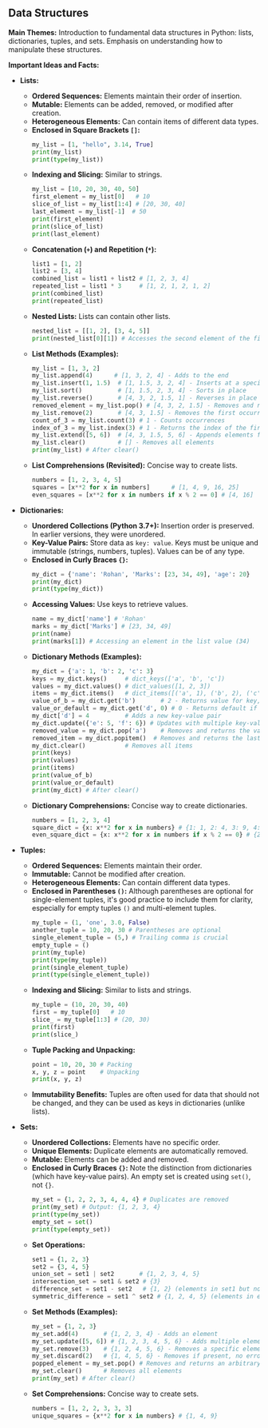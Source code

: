 ## Data Structures

**Main Themes:** Introduction to fundamental data structures in Python: lists, dictionaries, tuples, and sets. Emphasis on understanding how to manipulate these structures.

**Important Ideas and Facts:**

* **Lists:**
    * **Ordered Sequences:** Elements maintain their order of insertion.
    * **Mutable:** Elements can be added, removed, or modified after creation.
    * **Heterogeneous Elements:** Can contain items of different data types.
    * **Enclosed in Square Brackets `[]`:**
        ```python
        my_list = [1, "hello", 3.14, True]
        print(my_list)
        print(type(my_list))
        ```
    * **Indexing and Slicing:** Similar to strings.
        ```python
        my_list = [10, 20, 30, 40, 50]
        first_element = my_list[0]   # 10
        slice_of_list = my_list[1:4] # [20, 30, 40]
        last_element = my_list[-1]  # 50
        print(first_element)
        print(slice_of_list)
        print(last_element)
        ```
    * **Concatenation (`+`) and Repetition (`*`):**
        ```python
        list1 = [1, 2]
        list2 = [3, 4]
        combined_list = list1 + list2 # [1, 2, 3, 4]
        repeated_list = list1 * 3     # [1, 2, 1, 2, 1, 2]
        print(combined_list)
        print(repeated_list)
        ```
    * **Nested Lists:** Lists can contain other lists.
        ```python
        nested_list = [[1, 2], [3, 4, 5]]
        print(nested_list[0][1]) # Accesses the second element of the first inner list (2)
        ```
    * **List Methods (Examples):**
        ```python
        my_list = [1, 3, 2]
        my_list.append(4)      # [1, 3, 2, 4] - Adds to the end
        my_list.insert(1, 1.5)  # [1, 1.5, 3, 2, 4] - Inserts at a specific index
        my_list.sort()          # [1, 1.5, 2, 3, 4] - Sorts in place
        my_list.reverse()       # [4, 3, 2, 1.5, 1] - Reverses in place
        removed_element = my_list.pop() # [4, 3, 2, 1.5] - Removes and returns the last element
        my_list.remove(2)       # [4, 3, 1.5] - Removes the first occurrence of a value
        count_of_3 = my_list.count(3) # 1 - Counts occurrences
        index_of_3 = my_list.index(3) # 1 - Returns the index of the first occurrence
        my_list.extend([5, 6])  # [4, 3, 1.5, 5, 6] - Appends elements from another iterable
        my_list.clear()         # [] - Removes all elements
        print(my_list) # After clear()
        ```
    * **List Comprehensions (Revisited):** Concise way to create lists.
        ```python
        numbers = [1, 2, 3, 4, 5]
        squares = [x**2 for x in numbers]      # [1, 4, 9, 16, 25]
        even_squares = [x**2 for x in numbers if x % 2 == 0] # [4, 16]
        ```

* **Dictionaries:**
    * **Unordered Collections (Python 3.7+):** Insertion order is preserved. In earlier versions, they were unordered.
    * **Key-Value Pairs:** Store data as `key: value`. Keys must be unique and immutable (strings, numbers, tuples). Values can be of any type.
    * **Enclosed in Curly Braces `{}`:**
        ```python
        my_dict = {'name': 'Rohan', 'Marks': [23, 34, 49], 'age': 20}
        print(my_dict)
        print(type(my_dict))
        ```
    * **Accessing Values:** Use keys to retrieve values.
        ```python
        name = my_dict['name'] # 'Rohan'
        marks = my_dict['Marks'] # [23, 34, 49]
        print(name)
        print(marks[1]) # Accessing an element in the list value (34)
        ```
    * **Dictionary Methods (Examples):**
        ```python
        my_dict = {'a': 1, 'b': 2, 'c': 3}
        keys = my_dict.keys()     # dict_keys(['a', 'b', 'c'])
        values = my_dict.values() # dict_values([1, 2, 3])
        items = my_dict.items()   # dict_items([('a', 1), ('b', 2), ('c', 3)])
        value_of_b = my_dict.get('b')       # 2 - Returns value for key, or None if not found
        value_or_default = my_dict.get('d', 0) # 0 - Returns default if key not found
        my_dict['d'] = 4          # Adds a new key-value pair
        my_dict.update({'e': 5, 'f': 6}) # Updates with multiple key-value pairs
        removed_value = my_dict.pop('a')    # Removes and returns the value for the key 'a'
        removed_item = my_dict.popitem()  # Removes and returns the last inserted key-value pair (in 3.7+)
        my_dict.clear()           # Removes all items
        print(keys)
        print(values)
        print(items)
        print(value_of_b)
        print(value_or_default)
        print(my_dict) # After clear()
        ```
    * **Dictionary Comprehensions:** Concise way to create dictionaries.
        ```python
        numbers = [1, 2, 3, 4]
        square_dict = {x: x**2 for x in numbers} # {1: 1, 2: 4, 3: 9, 4: 16}
        even_square_dict = {x: x**2 for x in numbers if x % 2 == 0} # {2: 4, 4: 16}
        ```

* **Tuples:**
    * **Ordered Sequences:** Elements maintain their order.
    * **Immutable:** Cannot be modified after creation.
    * **Heterogeneous Elements:** Can contain different data types.
    * **Enclosed in Parentheses `()`:** Although parentheses are optional for single-element tuples, it's good practice to include them for clarity, especially for empty tuples `()` and multi-element tuples.
        ```python
        my_tuple = (1, 'one', 3.0, False)
        another_tuple = 10, 20, 30 # Parentheses are optional
        single_element_tuple = (5,) # Trailing comma is crucial
        empty_tuple = ()
        print(my_tuple)
        print(type(my_tuple))
        print(single_element_tuple)
        print(type(single_element_tuple))
        ```
    * **Indexing and Slicing:** Similar to lists and strings.
        ```python
        my_tuple = (10, 20, 30, 40)
        first = my_tuple[0]   # 10
        slice_ = my_tuple[1:3] # (20, 30)
        print(first)
        print(slice_)
        ```
    * **Tuple Packing and Unpacking:**
        ```python
        point = 10, 20, 30 # Packing
        x, y, z = point    # Unpacking
        print(x, y, z)
        ```
    * **Immutability Benefits:** Tuples are often used for data that should not be changed, and they can be used as keys in dictionaries (unlike lists).

* **Sets:**
    * **Unordered Collections:** Elements have no specific order.
    * **Unique Elements:** Duplicate elements are automatically removed.
    * **Mutable:** Elements can be added and removed.
    * **Enclosed in Curly Braces `{}`:** Note the distinction from dictionaries (which have key-value pairs). An empty set is created using `set()`, not `{}`.
        ```python
        my_set = {1, 2, 2, 3, 4, 4, 4} # Duplicates are removed
        print(my_set) # Output: {1, 2, 3, 4}
        print(type(my_set))
        empty_set = set()
        print(type(empty_set))
        ```
    * **Set Operations:**
        ```python
        set1 = {1, 2, 3}
        set2 = {3, 4, 5}
        union_set = set1 | set2       # {1, 2, 3, 4, 5}
        intersection_set = set1 & set2 # {3}
        difference_set = set1 - set2   # {1, 2} (elements in set1 but not in set2)
        symmetric_difference = set1 ^ set2 # {1, 2, 4, 5} (elements in either set but not both)
        ```
    * **Set Methods (Examples):**
        ```python
        my_set = {1, 2, 3}
        my_set.add(4)       # {1, 2, 3, 4} - Adds an element
        my_set.update([5, 6]) # {1, 2, 3, 4, 5, 6} - Adds multiple elements
        my_set.remove(3)    # {1, 2, 4, 5, 6} - Removes a specific element (raises KeyError if not found)
        my_set.discard(2)   # {1, 4, 5, 6} - Removes if present, no error if not found
        popped_element = my_set.pop() # Removes and returns an arbitrary element
        my_set.clear()      # Removes all elements
        print(my_set) # After clear()
        ```
    * **Set Comprehensions:** Concise way to create sets.
        ```python
        numbers = [1, 2, 2, 3, 3, 3]
        unique_squares = {x**2 for x in numbers} # {1, 4, 9}
        ```